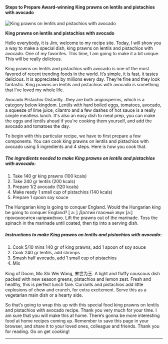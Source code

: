             

#### Steps to Prepare Award-winning King prawns on lentils and pistachios with avocado

![King prawns on lentils and pistachios with avocado](https://img-global.cpcdn.com/recipes/70b7301b1f44aaee/751x532cq70/king-prawns-on-lentils-and-pistachios-with-avocado-recipe-main-photo.jpg)

**King prawns on lentils and pistachios with avocado**

Hello everybody, it is Jim, welcome to my recipe site. Today, I will show you a way to make a special dish, king prawns on lentils and pistachios with avocado. One of my favorites. This time, I am going to make it a bit unique. This will be really delicious.

King prawns on lentils and pistachios with avocado is one of the most favored of recent trending foods in the world. It’s simple, it is fast, it tastes delicious. It is appreciated by millions every day. They’re fine and they look fantastic. King prawns on lentils and pistachios with avocado is something that I’ve loved my whole life.

Avocado Pistachio Distantly…they are both angiosperms, which is a category below kingdom. Lentils with hard boiled eggs, tomatoes, avocado, a squeeze of lime juice, cilantro and a few dashes of hot sauce is a really simple meatless lunch. It's also an easy dish to meal prep, you can make the eggs and lentils ahead if you're cooking them yourself, and add the avocado and tomatoes the day.

To begin with this particular recipe, we have to first prepare a few components. You can cook king prawns on lentils and pistachios with avocado using 5 ingredients and 4 steps. Here is how you cook that.

##### The ingredients needed to make King prawns on lentils and pistachios with avocado:

1.  Take 140 gr king prawns (100 kcals)
2.  Take 240 gr lentils (200 kcals)
3.  Prepare 1/2 avocado (120 kcals)
4.  Make ready 1 small cup of pistachios (140 kcals)
5.  Prepare 1 spoon soy souce

The Hungarian king is going to conquer England. Would the Hungarian king be going to conquer England? \[ a: \] Долгий гласный звук \[a:\] произносится напряжённо. Lift the prawns out of the marinade. Toss the spinach in the marinade until coated, then tip into a serving dish.

##### Instructions to make King prawns on lentils and pistachios with avocado:

1.  Cook 5/10 mins 140 gr of king prawns, add 1 spoon of soy souce
2.  Cook 240 gr lentils, add shrimps
3.  Smash half avocado, add 1 small cup of pistachios
4.  Mix

King of Doom, Mo Shi Wei Wang, 末世为王. A light and fluffy couscous dish packed with new season greens, pistachios and lemon zest. Fresh and healthy, this is perfect lunch fare. Currants and pistachios add little explosions of chew and crunch, for extra excitement. Serve this as a vegetarian main dish or a hearty side.

So that’s going to wrap this up with this special food king prawns on lentils and pistachios with avocado recipe. Thank you very much for your time. I am sure that you will make this at home. There’s gonna be more interesting food at home recipes coming up. Remember to save this page in your browser, and share it to your loved ones, colleague and friends. Thank you for reading. Go on get cooking!

* * *